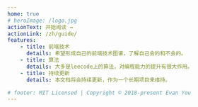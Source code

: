 ```yaml
---
home: true
# heroImage: /logo.jpg
actionText: 开始阅读 →
actionLink: /zh/guide/
features:
    - title: 前端技术
      details: 希望形成自己的前端技术图谱，了解自己会的和不会的。
    - title: 算法
      details: 大多是leecode上的算法，对编程能力的提升有很大作用。
    - title: 持续更新
      details: 本文档将会持续更新，作为一个长期项目来维持。

# footer: MIT Licensed | Copyright © 2018-present Evan You
---
```

